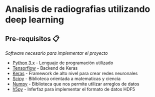 # Analisis de radiografias utilizando deep learning

## Pre-requisitos 📋
_Software necesario para implementar el proyecto_
*  [Python 3.x](https://docs.python.org/3.9/using/index.html) - Lenguaje de programación utilizado
*  [Tensorflow](https://www.tensorflow.org/install/pip?hl=es-419) - Backend de Keras
*  [Keras](https://pypi.org/project/Keras/) - Framework de alto nivel para crear redes neuronales
*  [Scipy](https://www.scipy.org/install.html) - Biblioteca orientada a matematicas y ciencia
*  [Numpy](https://numpy.org/install/) - Biblioteca que nos permite utilizar arreglos de datos
*  [h5py](https://docs.h5py.org/en/stable/build.html) - Inferfaz para implementar el formato de datos HDF5
